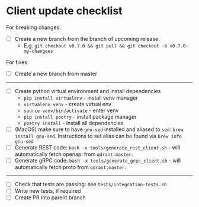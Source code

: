 # Client update checklist

For breaking changes:

* [ ] Create a new branch from the branch of upcoming release.
  * E.g. `git checkout v0.7.0 && git pull && git checkout -b v0.7.0-my-changees`

For fixes:

* [ ] Create a new branch from master

---

* [ ] Create python virtual environment and install dependencies
  * `pip install virtualenv` - install venv manager
  * `virtualenv venv` - create virtual env
  * `source venv/bin/activate` - enter venv
  * `pip install poetry` - install package manager
  * `poetry install` - install all dependencies
* [ ] (MacOS) make sure to have `gnu-sed` installed and aliased to `sed`: `brew install gnu-sed`. Instructions to set alias can be found via `brew info gnu-sed`
* [ ] Generate REST code: `bash -x tools/generate_rest_client.sh` - will automatically fetch openapi from `qdrant:master`.
* [ ] Generate gRPC code: `bash -x tools/generate_grpc_client.sh` - will automatically fetch proto from `qdrant:master`.

---

* [ ] Check that tests are passing: see `tests/integration-tests.sh`
* [ ] Write new tests, if required
* [ ] Create PR into parent branch

